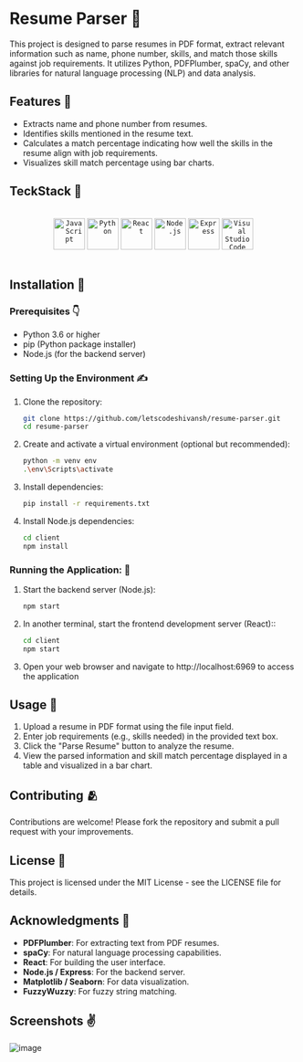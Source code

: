 


# Resume Parser  :space_invader:

This project is designed to parse resumes in PDF format, extract relevant information such as name, phone number, skills, and match those skills against job requirements. It utilizes Python, PDFPlumber, spaCy, and other libraries for natural language processing (NLP) and data analysis.

## Features 📔

- Extracts name and phone number from resumes.
- Identifies skills mentioned in the resume text.
- Calculates a match percentage indicating how well the skills in the resume align with job requirements.
- Visualizes skill match percentage using bar charts.

## TeckStack 🤖

<br>
<div align="center">
	<code><img width="55" src="https://user-images.githubusercontent.com/25181517/117447155-6a868a00-af3d-11eb-9cfe-245df15c9f3f.png" alt="JavaScript" title="JavaScript"/></code>
	<code><img width="55" src="https://user-images.githubusercontent.com/25181517/183423507-c056a6f9-1ba8-4312-a350-19bcbc5a8697.png" alt="Python" title="Python"/></code>
	<code><img width="55" src="https://user-images.githubusercontent.com/25181517/183897015-94a058a6-b86e-4e42-a37f-bf92061753e5.png" alt="React" title="React"/></code>
	<code><img width="55" src="https://user-images.githubusercontent.com/25181517/183568594-85e280a7-0d7e-4d1a-9028-c8c2209e073c.png" alt="Node.js" title="Node.js"/></code>
	<code><img width="55" src="https://user-images.githubusercontent.com/25181517/183859966-a3462d8d-1bc7-4880-b353-e2cbed900ed6.png" alt="Express" title="Express"/></code>
	<code><img width="55" src="https://user-images.githubusercontent.com/25181517/192108891-d86b6220-e232-423a-bf5f-90903e6887c3.png" alt="Visual Studio Code" title="Visual Studio Code"/></code>
</div>
<br>

## Installation :mechanical_arm:

### Prerequisites :point_down:

- Python 3.6 or higher
- pip (Python package installer)
- Node.js (for the backend server)

### Setting Up the Environment :writing_hand:

1. Clone the repository:

   ```bash
   git clone https://github.com/letscodeshivansh/resume-parser.git
   cd resume-parser
   ```
2. Create and activate a virtual environment (optional but recommended):
   ```bash
   python -m venv env
   .\env\Scripts\activate
   ```
3. Install dependencies:
   ```bash
   pip install -r requirements.txt
   ```
4. Install Node.js dependencies:
   ```bash
   cd client
   npm install
   ```
### Running the Application: :mechanical_leg:

1. Start the backend server (Node.js):

   ```bash
   npm start

   ```
2. In another terminal, start the frontend development server (React)::
   ```bash
   cd client
   npm start

   ```
3. Open your web browser and navigate to http://localhost:6969 to access the application

## Usage 🚶

1. Upload a resume in PDF format using the file input field.
2. Enter job requirements (e.g., skills needed) in the provided text box.
3. Click the "Parse Resume" button to analyze the resume.
4. View the parsed information and skill match percentage displayed in a table and visualized in a bar chart.

## Contributing :people_hugging:

Contributions are welcome! Please fork the repository and submit a pull request with your improvements.

## License 👮

This project is licensed under the MIT License - see the LICENSE file for details.

## Acknowledgments :brain:

- **PDFPlumber**: For extracting text from PDF resumes.
- **spaCy**: For natural language processing capabilities.
- **React**: For building the user interface.
- **Node.js / Express**: For the backend server.
- **Matplotlib / Seaborn**: For data visualization.
- **FuzzyWuzzy**: For fuzzy string matching.

## Screenshots :v:
![image](https://github.com/letscodeshivansh/resume-parser-ai/assets/125864444/ad2b8483-cede-4293-890d-479cfebedf09)
